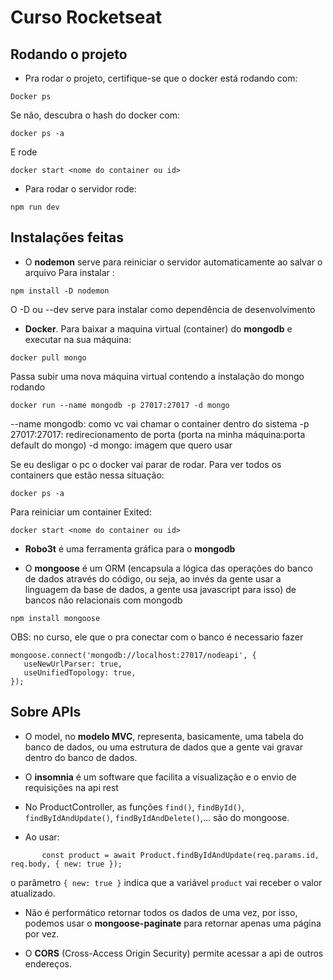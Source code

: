 # Curso Rocketseat

## Rodando o projeto
- Pra rodar o projeto, certifique-se que o docker está rodando com:
```
Docker ps
```
Se não, descubra o hash do docker com:
```
docker ps -a
```
E rode 
```
docker start <nome do container ou id>
```
- Para rodar o servidor rode:
```
npm run dev
```

## Instalações feitas
- O **nodemon** serve para reiniciar o servidor automaticamente ao salvar o arquivo
Para instalar : 
```
npm install -D nodemon
```
O -D ou --dev serve para instalar como dependência de desenvolvimento


- **Docker**. Para baixar a maquina virtual (container) do **mongodb** e executar na sua máquina:

```
docker pull mongo
```
Passa subir uma nova máquina virtual contendo a instalação do mongo rodando
```
docker run --name mongodb -p 27017:27017 -d mongo
```
--name mongodb: como vc vai chamar o container dentro do sistema
-p 27017:27017: redirecionamento de porta (porta na minha máquina:porta default do mongo)
-d mongo: imagem que quero usar

Se eu desligar o pc o docker vai parar de rodar. Para ver todos os containers que estão nessa situação:
```
docker ps -a
```
Para reiniciar um container Exited:
```
docker start <nome do container ou id>
```

- **Robo3t** é uma ferramenta gráfica para o **mongodb**

- O **mongoose** é um ORM (encapsula a lógica das operações do banco de dados através do código, ou seja, ao invés da gente usar a linguagem da base de dados, a gente usa javascript para isso) de bancos não relacionais com mongodb

```
npm install mongoose
```

OBS: no curso, ele que o pra conectar com o banco é necessario  fazer 
```
mongoose.connect('mongodb://localhost:27017/nodeapi', {
   useNewUrlParser: true,
   useUnifiedTopology: true,
});
```

## Sobre APIs
- O model, no **modelo MVC**, representa, basicamente, uma tabela do banco de dados, ou uma estrutura de dados que a gente vai gravar dentro do banco de dados.

- O **insomnia** é um software que facilita a visualização e o envio de requisições na api rest

- No ProductController, as funções `find()`, `findById()`, `findByIdAndUpdate()`, `findByIdAndDelete()`,… são do mongoose. 

- Ao usar:
```
       const product = await Product.findByIdAndUpdate(req.params.id, req.body, { new: true });
```
o parâmetro  `{ new: true }` indica que a variável `product` vai receber o valor atualizado.

- Não é performático retornar todos os dados de uma vez, por isso, podemos usar o **mongoose-paginate** para retornar apenas uma página por vez.

- O **CORS** (Cross-Access Origin Security) permite acessar a api de outros endereços.

